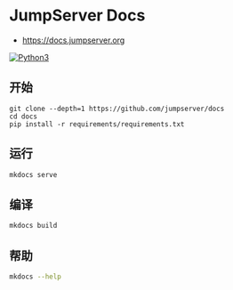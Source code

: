 # JumpServer Docs

- https://docs.jumpserver.org

[![Python3](https://img.shields.io/badge/python-3.8-green.svg?style=plastic)](https://www.python.org/)

## 开始

```shell
git clone --depth=1 https://github.com/jumpserver/docs
cd docs
pip install -r requirements/requirements.txt
```

## 运行

```bash
mkdocs serve
```

## 编译

```bash
mkdocs build
```

## 帮助

```bash
mkdocs --help
```
